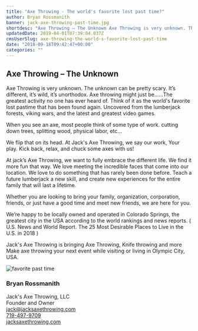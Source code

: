 ```yaml
---
title: "Axe Throwing - The world's favorite lost past time?"
author: Bryan Rossmanith
banner: jack-axe-throwing-past-time.jpg
shortdesc: "Axe Throwing – The Unknown Axe Throwing is very unknown. The unknown can be pretty scary. It’s different, it’s wild, it’s unorthodox. Axe..."
updatedDate: 2019-04-01T07:39:04.037Z
cmsUserSlug: axe-throwing-the-world-s-favorite-lost-past-time
date: "2018-09-18T09:42:47+00:00"
categories: ""
---
```


## Axe Throwing – The Unknown

Axe Throwing is very unknown. The unknown can be pretty scary. It’s different, it’s wild, it’s unorthodox. Axe throwing might just be……The greatest activity no one has ever heard of. Think of it as the world's favorite lost pastime that has been found again. Uncovered from the lumberjack forests, viking wars, and the latest and greatest video games. 

When you see an axe, most people think of some type of work. cutting down trees, splitting wood, physical labor, etc...  

We flip that on its head. At Jack's Axe Throwing, we say our work, Your play. Kick back, relax, and chuck some axes with us!

At jack’s Axe Throwing, we want to fully embrace the different life. We find it more fun that way. We love meeting the incredible faces that come into our location. We love to do something that has rarely been done before. Teach a future lumberjack a new skill, and create new experiences for the entire family that will last a lifetime. 

Whether you are looking to bring your family, organization, corporation, friends, or just have a good time and meet new friends, we are here for you.

We’re happy to be locally owned and operated in Colorado Springs, the greatest city in the USA according to the world rankings and news reports. ( U.S. News and World Report. The 25 Most Desirable Places to Live in the U.S. in 2018 )

Jack's Axe Throwing is bringing Axe Throwing, Knife throwing and more Make axe throwing your next event while visiting or living in Olympic City, USA.

![favorite past time](https://res.cloudinary.com/dsoapbw26/image/upload/v1550113892/jackaxethrowing/jack-axe-throwing-past-time.jpg)

### Bryan Rossmanith

Jack's Axe Throwing, LLC<br/>
Founder and Owner<br/>
[jack@jacksaxethrowing.com](mailto:jack@jacksaxethrowing.com)<br/>
[719-497-9709](tel://719-497-9709)<br/>
[jacksaxethrowing.com](https://jacksaxethrowing.com)




